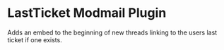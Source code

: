# LastTicket Modmail Plugin

Adds an embed to the beginning of new threads linking to the users last ticket if one exists.
